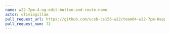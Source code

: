 ```yaml
---
name: w22-7pm-4-og-edit-button-and-route-name
actor: oliviagillam
pull_request_url: https://github.com/ucsb-cs156-w22/team04-w22-7pm-HappyCows/pull/72
pull_request_num: 72
---
```

